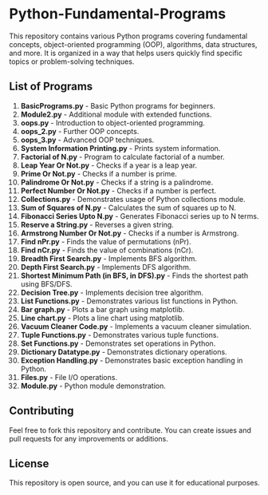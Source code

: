 # Python-Fundamental-Programs

This repository contains various Python programs covering fundamental concepts, object-oriented programming (OOP), algorithms, data structures, and more. It is organized in a way that helps users quickly find specific topics or problem-solving techniques.

## List of Programs

1. **BasicPrograms.py** - Basic Python programs for beginners.
2. **Module2.py** - Additional module with extended functions.
3. **oops.py** - Introduction to object-oriented programming.
4. **oops_2.py** - Further OOP concepts.
5. **oops_3.py** - Advanced OOP techniques.
6. **System Information Printing.py** - Prints system information.
7. **Factorial of N.py** - Program to calculate factorial of a number.
8. **Leap Year Or Not.py** - Checks if a year is a leap year.
9. **Prime Or Not.py** - Checks if a number is prime.
10. **Palindrome Or Not.py** - Checks if a string is a palindrome.
11. **Perfect Number Or Not.py** - Checks if a number is perfect.
12. **Collections.py** - Demonstrates usage of Python collections module.
13. **Sum of Squares of N.py** - Calculates the sum of squares up to N.
14. **Fibonacci Series Upto N.py** - Generates Fibonacci series up to N terms.
15. **Reserve a String.py** - Reverses a given string.
16. **Armstrong Number Or Not.py** - Checks if a number is Armstrong.
17. **Find nPr.py** - Finds the value of permutations (nPr).
18. **Find nCr.py** - Finds the value of combinations (nCr).
19. **Breadth First Search.py** - Implements BFS algorithm.
20. **Depth First Search.py** - Implements DFS algorithm.
21. **Shortest Minimum Path (in BFS, in DFS).py** - Finds the shortest path using BFS/DFS.
22. **Decision Tree.py** - Implements decision tree algorithm.
23. **List Functions.py** - Demonstrates various list functions in Python.
24. **Bar graph.py** - Plots a bar graph using matplotlib.
25. **Line chart.py** - Plots a line chart using matplotlib.
26. **Vacuum Cleaner Code.py** - Implements a vacuum cleaner simulation.
27. **Tuple Functions.py** - Demonstrates various tuple functions.
28. **Set Functions.py** - Demonstrates set operations in Python.
29. **Dictionary Datatype.py** - Demonstrates dictionary operations.
30. **Exception Handling.py** - Demonstrates basic exception handling in Python.
31. **Files.py** - File I/O operations.
32. **Module.py** - Python module demonstration.

## Contributing

Feel free to fork this repository and contribute. You can create issues and pull requests for any improvements or additions.

## License

This repository is open source, and you can use it for educational purposes.
